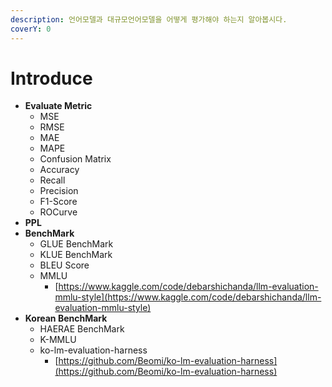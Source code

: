 ```yaml
---
description: 언어모델과 대규모언어모델을 어떻게 평가해야 하는지 알아봅시다.
coverY: 0
---
```


# Introduce

* **Evaluate Metric**
  * MSE&#x20;
  * RMSE&#x20;
  * MAE&#x20;
  * MAPE&#x20;
  * Confusion Matrix&#x20;
  * Accuracy&#x20;
  * Recall&#x20;
  * Precision&#x20;
  * F1-Score&#x20;
  * ROCurve
* **PPL**
* **BenchMark**
  * GLUE BenchMark&#x20;
  * KLUE BenchMark&#x20;
  * BLEU Score&#x20;
  * MMLU
    * [https://www.kaggle.com/code/debarshichanda/llm-evaluation-mmlu-style](https://www.kaggle.com/code/debarshichanda/llm-evaluation-mmlu-style)
* **Korean BenchMark**
  * HAERAE BenchMark
  * K-MMLU
  * ko-lm-evaluation-harness
    * [https://github.com/Beomi/ko-lm-evaluation-harness](https://github.com/Beomi/ko-lm-evaluation-harness)
